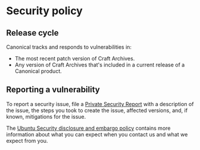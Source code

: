 # Security policy

## Release cycle

<!--
The information under this header may not be strictly accurate for all apps and libraries.
Review the wording carefully and only copy it if the support offered makes sense. If it
seems wrong, speak with Canonical Security Engineering about refining a version for
your application.
-->

Canonical tracks and responds to vulnerabilities in:

- The most recent patch version of Craft Archives.
- Any version of Craft Archives that's included in a current release of a Canonical
  product.

## Reporting a vulnerability

<!---
Replace the first link in this section with your repository's advisories board. See
GitHub's documentation for enabling the security advisory tab on a repository:
https://docs.github.com/en/code-security/security-advisories/working-with-repository-security-advisories/configuring-private-vulnerability-reporting-for-a-repository
-->

To report a security issue, file a [Private Security Report] with a description of the
issue, the steps you took to create the issue, affected versions, and, if known,
mitigations for the issue.

The [Ubuntu Security disclosure and embargo policy] contains more information about
what you can expect when you contact us and what we expect from you.

[Private Security Report]: https://github.com/canonical/craft-archives/security/advisories/new
[Ubuntu Security disclosure and embargo policy]: https://ubuntu.com/security/disclosure-policy
